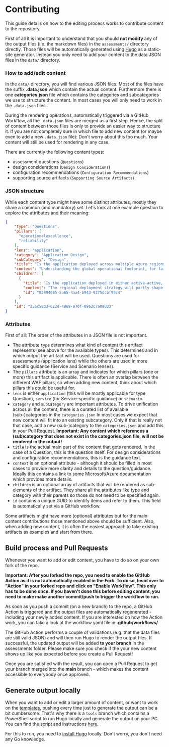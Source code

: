 
# Contributing

This guide details on how to the editing process works to contribute content to the repository.

First of all it is important to understand that you should **not modify** any of the output files (i.e. the markdown files) in the `assessments/` directory directly. Those files will be automatically generated using [Hugo](https://gohugo.io/templates/introduction/) as a static-site generator. Instead you only need to add your content to the data JSON files in the `data/` directory.

### How to add/edit content

In the `data/` directory, you will find various JSON files. Most of the files have the suffix **.data.json** which contain the actual content. Furthermore there is one **categories.json** file which contains the categories and subcategories we use to structure the content. In most cases you will only need to work in the `.data.json` files.

During the rendering operations, automatically triggered via a GitHub Workflow, all the `.data.json` files are merged as a first step. Hence, the split of content between those files is only to provide an easier way to structure it. If you are not completely sure in which file to add new content (or maybe even to add a new `.data.json` file): Don't worry about this too much. Your content will still be used for rendering in any case.

There are currently the following content types:

- assessment questions (`Questions`)
- design considerations (`Design Considerations`)
- configuration recommendations (`Configuration Recommendations`)
- supporting source artifacts (`Supporting Source Artifacts`)

### JSON structure

While each content type might have some distinct attributes, mostly they share a common (and mandatory) set. Let's look at one example question to explore the attributes and their meaning:

```json
{
    "type": "Questions",
    "pillars": [
      "operationalexcellence",
      "reliability"
    ],
    "lens": "application",
    "category": "Application Design",
    "subCategory": "Design",
    "title": "Is the application deployed across multiple Azure regions and/or utilizing Availability Zones?",
    "context": "Understanding the global operational footprint, for failover or performance purposes, is critical to evaluating overall operations. Generally speaking, multiple Azure regions should be used for disaster recovery procedures, as part of either re-deployment, warm-spare active-passive, or hot-spare active-active recovery strategies([Failover strategies](https://docs.microsoft.com/azure/architecture/framework/resiliency/backup-and-recovery))",
    "children": [
      {
        "title": "Is the application deployed in either active-active, active-passive, or isolated configurations across leveraged regions?",
        "context": "The regional deployment strategy will partly shape operational boundaries, particularly where operational procedures for recovery and scale are concerned",
        "id": "82894085-5a65-4aa4-b943-9275dcbf99c4"
      }
    ],
    "id": "25ac58d3-622d-4869-970f-0962c7a89033"
}
```

### Attributes

First of all: The order of the attributes in a JSON file is not important.

- The attribute `type` determines what kind of content this artifact represents (see above for the available types). This determines and in which output the artifact will be used. Questions are used for assessments (application lens) while the others are used in more specific guidance (Service and Scenario lenses).
- The `pillars` attribute is an array and indicates for which pillars (one or more) this artifact is applicable. There is often an overlap between the different WAF pillars, so when adding new content, think about which pillars this could be useful for.
- `lens` is either `application` (this will be mostly applicable for type Question), `service` (for Service-specific guidance) or `scenario`.
- `category` and `subCategory` are important attributes. To drive unification across all the content, there is a curated list of available (sub-)categories in the `categories.json` In most cases we expect that new content will fit into an existing subcategory. Only if that is really not that case, add a new (sub-)category to the `categories.json` and add this in your Pull Request. **Important: Any content which references a (sub)category that does not exist in the categories.json file, will not be rendered in the output!**
- `title` is the actual main part of the content that gets rendered. In the case of a Question, this is the question itself. For design considerations and configuration recommendations, this is the guidance text.
- `context` is an optional attribute - although it should be filled in most cases to provide more clarity and details to the question/guidance. Ideally this contains a link to some Microsoft/Azure documentation which provides more details.
- `children` is an optional array of artifacts that will be rendered as sub-elements of the artifact. They share all the attributes like type and category with their parents so those do not need to be specified again.
- `id` contains a unique GUID to identify items and refer to them. This field is automatically set via a GitHub workflow.

Some artifacts might have more (optional) attributes but for the main content contributions those mentioned above should be sufficient. Also, when adding new content, it is often the easiest approach to take existing artifacts as examples and start from there.

## Build process and Pull Requests

Whenever you want to add or edit content, you have to do so on your own fork of the repo.

**Important: After you forked the repo, you need to enable the GitHub Action as it is not automatically enabled in the Fork. To do so, head over to "Action" in your forked repo and click on "Enable Workflow". This only has to be done once. If you haven't done this before editing content, you need to make make another commit/push to trigger the workflow to run.**

As soon as you push a commit (on a new branch) to the repo, a GitHub Action is triggered and the output files are automatically regenerated - including your newly added content. If you are interested on how the Action work, you can take a look at the workflow yaml file in **.github/workflows/**

The GitHub Action performs a couple of validations (e.g. that the data files are still valid JSON) and will then run Hugo to render the output files. If successful, the updated output will be added **to your branch** in the assessments folder. Please make sure you check if the your new content shows up like you expected before you create a Pull Request!

Once you are satisfied with the result, you can open a Pull Request to get your branch merged into the **main** branch - which makes the content accessible to everybody once approved.

## Generate output locally

When you want to add or edit a larger amount of content, or want to work on the [templates](./templates), pushing every time just to generate the output can be a bit cumbersome. That's why there is a `tools` branch which contains a PowerShell script to run Hugo locally and generate the output on your PC. You can find the script and instructions [here](https://github.com/Azure/WellArchitected-Assessment/tree/tools/tools/run-local).

For this to run, you need to [install Hugo](https://gohugo.io/getting-started/installing/) locally. Don't worry, you don't need any Go knowledge.
